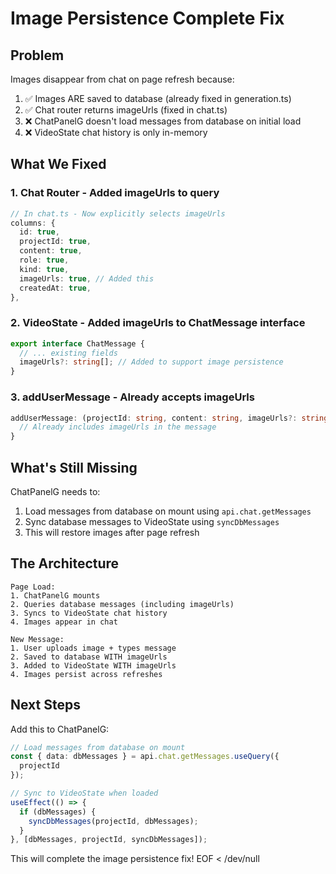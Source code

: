 # Image Persistence Complete Fix

## Problem
Images disappear from chat on page refresh because:
1. ✅ Images ARE saved to database (already fixed in generation.ts)
2. ✅ Chat router returns imageUrls (fixed in chat.ts)
3. ❌ ChatPanelG doesn't load messages from database on initial load
4. ❌ VideoState chat history is only in-memory

## What We Fixed

### 1. Chat Router - Added imageUrls to query
```typescript
// In chat.ts - Now explicitly selects imageUrls
columns: {
  id: true,
  projectId: true,
  content: true,
  role: true,
  kind: true,
  imageUrls: true, // Added this
  createdAt: true,
},
```

### 2. VideoState - Added imageUrls to ChatMessage interface
```typescript
export interface ChatMessage {
  // ... existing fields
  imageUrls?: string[]; // Added to support image persistence
}
```

### 3. addUserMessage - Already accepts imageUrls
```typescript
addUserMessage: (projectId: string, content: string, imageUrls?: string[]) => {
  // Already includes imageUrls in the message
}
```

## What's Still Missing

ChatPanelG needs to:
1. Load messages from database on mount using `api.chat.getMessages`
2. Sync database messages to VideoState using `syncDbMessages`
3. This will restore images after page refresh

## The Architecture

```
Page Load:
1. ChatPanelG mounts
2. Queries database messages (including imageUrls)
3. Syncs to VideoState chat history
4. Images appear in chat

New Message:
1. User uploads image + types message
2. Saved to database WITH imageUrls
3. Added to VideoState WITH imageUrls
4. Images persist across refreshes
```

## Next Steps

Add this to ChatPanelG:
```typescript
// Load messages from database on mount
const { data: dbMessages } = api.chat.getMessages.useQuery({ 
  projectId 
});

// Sync to VideoState when loaded
useEffect(() => {
  if (dbMessages) {
    syncDbMessages(projectId, dbMessages);
  }
}, [dbMessages, projectId, syncDbMessages]);
```

This will complete the image persistence fix\!
EOF < /dev/null
